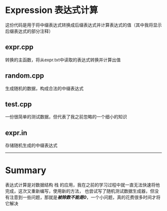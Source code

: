 # **Expression 表达式计算**
这份代码是用于将中缀表达式转换成后缀表达式并计算表达式的值（其中我将显示后缀表达式的部分注释）

## **expr.cpp**
转换的主函数，将从expr.txt中读取的表达式转换并计算出值

## **random.cpp**
生成随机的数据，构成合法的中缀表达式

## **test.cpp**
一份很简单的测试数据，但代表了我之前忽略的一个细小的知识

## **expr.in**
存储随机生成的中缀表达式

-   -   -   -   - -

# **Summary**
表达式计算是对数据结构 栈 的应用，我在之前的学习过程中就一直无法快速将他完成，这次又重新编写，使用新的方法，
也尝试写了随机测试数据生成器，但没有注意到一些问题，那就是***被除数不能是0***，一个小问题，真的花费很多时间才将它解决
